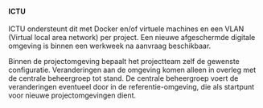 #### ICTU

ICTU ondersteunt dit met Docker en/of virtuele machines en een VLAN (Virtual local area network) per project. Een nieuwe afgeschermde digitale omgeving is binnen een werkweek na aanvraag beschikbaar.

Binnen de projectomgeving bepaalt het projectteam zelf de gewenste configuratie.
Veranderingen aan de omgeving komen alleen in overleg met de centrale beheergroep tot stand.
De centrale beheergroep voert de veranderingen eventueel door in de referentie-omgeving, die als startpunt voor nieuwe projectomgevingen dient.
